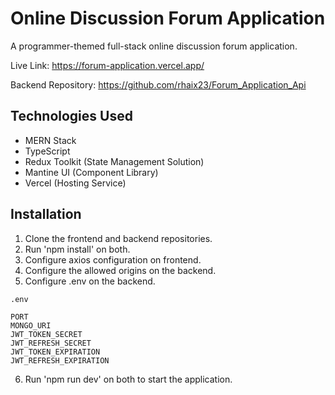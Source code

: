 # Online Discussion Forum Application

A programmer-themed full-stack online discussion forum application.

Live Link: https://forum-application.vercel.app/

Backend Repository: https://github.com/rhaix23/Forum_Application_Api

## Technologies Used
- MERN Stack
- TypeScript
- Redux Toolkit (State Management Solution)
- Mantine UI (Component Library)
- Vercel (Hosting Service)

## Installation
1. Clone the frontend and backend repositories.
2. Run 'npm install' on both.
3. Configure axios configuration on frontend.
4. Configure the allowed origins on the backend.
5. Configure .env on the backend.

```
.env

PORT
MONGO_URI
JWT_TOKEN_SECRET
JWT_REFRESH_SECRET
JWT_TOKEN_EXPIRATION 
JWT_REFRESH_EXPIRATION
```

6. Run 'npm run dev' on both to start the application.
